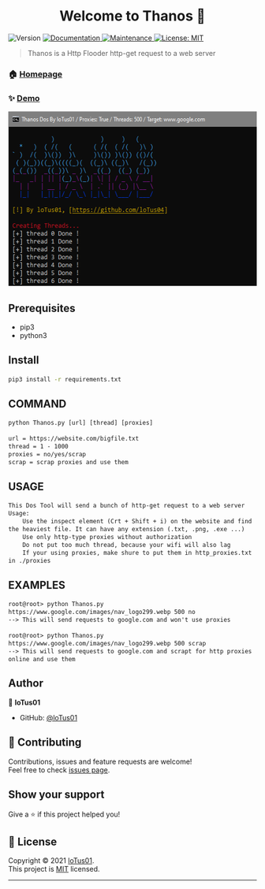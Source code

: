 <h1 align="center">Welcome to Thanos 👋</h1>
<p>
  <img alt="Version" src="https://img.shields.io/badge/version-1.1-blue.svg?cacheSeconds=2592000" />
  <a href="https://github.com/kefranabg/readme-md-generator#readme" target="_blank">
    <img alt="Documentation" src="https://img.shields.io/badge/documentation-yes-brightgreen.svg" />
  </a>
  <a href="https://github.com/kefranabg/readme-md-generator/graphs/commit-activity" target="_blank">
    <img alt="Maintenance" src="https://img.shields.io/badge/Maintained%3F-yes-green.svg" />
  </a>
  <a href="https://github.com/loTus04/Thanos/blob/main/LICENSE" target="_blank">
    <img alt="License: MIT" src="https://img.shields.io/github/license/loTus04/Thanos" />
  </a>
</p>

> Thanos is a Http Flooder http-get request to a web server

### 🏠 [Homepage](https://github.com/loTus04/Thanos/blob/main/README.md)

### ✨ [Demo](https://github.com/loTus04/Thanos/blob/main/img/banner.PNG)
<img src="https://github.com/loTus04/Thanos/blob/main/img/banner.PNG" width="536" height="355"/>

## Prerequisites

- pip3
- python3

## Install

```sh
pip3 install -r requirements.txt
```


COMMAND
 -------
    python Thanos.py [url] [thread] [proxies]

    url = https://website.com/bigfile.txt
    thread = 1 - 1000
    proxies = no/yes/scrap
    scrap = scrap proxies and use them

 USAGE
 -----
    This Dos Tool will send a bunch of http-get request to a web server
    Usage:
        Use the inspect element (Crt + Shift + i) on the website and find the heaviest file. It can have any extension (.txt, .png, .exe ...)
        Use only http-type proxies without authorization
        Do not put too much thread, because your wifi will also lag
        If your using proxies, make shure to put them in http_proxies.txt in ./proxies

 EXAMPLES
 --------
    root@root> python Thanos.py https://www.google.com/images/nav_logo299.webp 500 no
    --> This will send requests to google.com and won't use proxies

    root@root> python Thanos.py https://www.google.com/images/nav_logo299.webp 500 scrap
    --> This will send requests to google.com and scrapt for http proxies online and use them
## Author

👤 **loTus01**

* GitHub: [@loTus01](https://github.com/loTus04)

## 🤝 Contributing

Contributions, issues and feature requests are welcome!<br />Feel free to check [issues page](https://github.com/loTus04/Thanos/issues).

## Show your support

Give a ⭐️ if this project helped you!

## 📝 License

Copyright © 2021 [loTus01](https://github.com/loTus04).<br />
This project is [MIT](https://github.com/kefranabg/readme-md-generator/blob/master/LICENSE) licensed.

***
